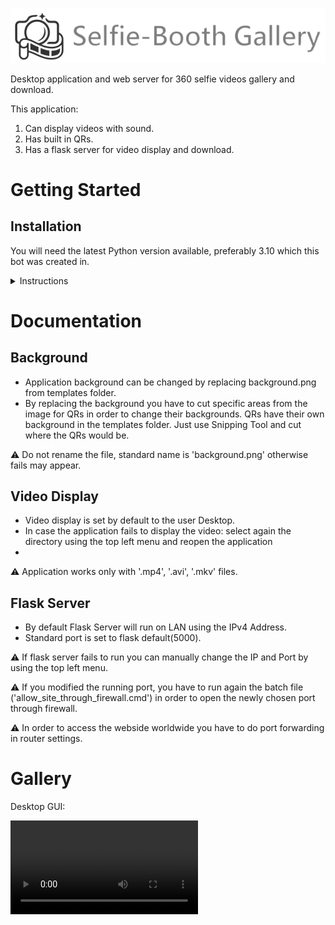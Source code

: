 ![](README_Assets/selfie_booth_logo.png)

Desktop application and web server for 360 selfie videos gallery and download.

This application:
1. Can display videos with sound.
2. Has built in QRs.
3. Has a flask server for video display and download.

# Getting Started

## Installation

You will need the latest Python version available, preferably 3.10 which this bot was created in.

<details><summary>Instructions</summary>
   
1. Install Python (preferably 3.10, any later version should be fine).
2. Install all the required packages by running autoconfig.py for each functionality.
3. Everything is done, just run selfiebooth_app.py and enjoy!

:warning: For flask server to run outside the local area network you have to open the port by using the batch file 'allow_site_through_firewall.cmd'.
</details>

# Documentation

## Background

- Application background can be changed by replacing background.png from templates folder.
- By replacing the background you have to cut specific areas from the image for QRs in order to change their backgrounds. QRs have their own background in the templates folder. Just use Snipping Tool and cut where the QRs would be.
  
:warning: Do not rename the file, standard name is 'background.png' otherwise fails may appear.

## Video Display

- Video display is set by default to the user Desktop.
- In case the application fails to display the video: select again the directory using the top left menu and reopen the application
- 
:warning: Application works only with '.mp4', '.avi', '.mkv' files.

## Flask Server
- By default Flask Server will run on LAN using the IPv4 Address.
- Standard port is set to flask default(5000).
  
:warning: If flask server fails to run you can manually change the IP and Port by using the top left menu.

:warning: If you modified the running port, you have to run again the batch file ('allow_site_through_firewall.cmd') in order to open the newly chosen port through firewall.

:warning: In order to access the webside worldwide you have to do port forwarding in router settings.

# Gallery

Desktop GUI:

<video src="https://raw.githubusercontent.com/Wucinni/Selfie-Booth/development/.github/images/demo.mp4" width="300" />

<video src="https://github.com/Wucinni/Selfie-Booth/assets/57183275/ef9b0c01-f095-4e05-a8fd-86c00abe5fc9" width="300" />

https://github.com/Wucinni/Selfie-Booth/assets/57183275/ef9b0c01-f095-4e05-a8fd-86c00abe5fc9


https://github.com/Wucinni/Selfie-Booth/assets/57183275/4b29cfc5-4047-460b-bff1-9fd97263e855



